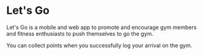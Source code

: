 # Let's Go
Let's Go is a mobile and web app to promote and encourage gym members and fitness enthusiasts to push themselves to go the gym.

You can collect points when you successfully log your arrival on the gym.
